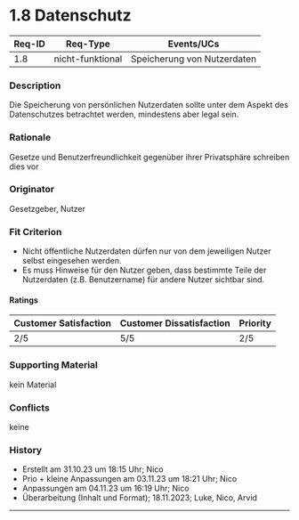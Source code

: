 # 1.8 Datenschutz

| Req-ID | Req-Type | Events/UCs |
|--------|----------|------------|
| 1.8    | nicht-funktional | Speicherung von Nutzerdaten |

### Description
Die Speicherung von persönlichen Nutzerdaten sollte unter dem Aspekt des Datenschutzes betrachtet werden, mindestens aber legal sein.

### Rationale
Gesetze und Benutzerfreundlichkeit gegenüber ihrer Privatsphäre schreiben dies vor

### Originator
Gesetzgeber, Nutzer

### Fit Criterion
- Nicht öffentliche Nutzerdaten dürfen nur von dem jeweiligen Nutzer selbst eingesehen werden.
- Es muss Hinweise für den Nutzer geben, dass bestimmte Teile der Nutzerdaten (z.B. Benutzername) für andere Nutzer sichtbar sind.

#### Ratings
| Customer Satisfaction | Customer Dissatisfaction | Priority |
|----------------------|-------------------------|----------|
| 2/5                  | 5/5                     | 2/5      |

### Supporting Material
kein Material

### Conflicts
keine

### History
- Erstellt am 31.10.23 um 18:15 Uhr; Nico
- Prio + kleine Anpassungen am 03.11.23 um 18:21 Uhr; Nico
- Anpassungen am 04.11.23 um 16:19 Uhr; Nico
- Überarbeitung (Inhalt und Format); 18.11.2023; Luke, Nico, Arvid
---

